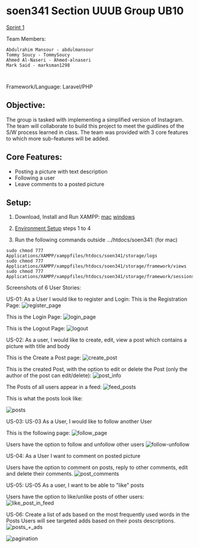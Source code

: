 # soen341 Section UUUB Group UB10
[Sprint 1](https://docs.google.com/spreadsheets/d/1gs0IDbbtNSP9LggcaedKTVtoTRCYKRJFTi9f7vs37ng/edit#gid=0)

Team Members:
```
Abdulrahim Mansour - abdulmansour
Tommy Soucy - TommySoucy
Ahmed Al-Naseri - Ahmed-alnaseri
Mark Said - marksman1298



```
Framework/Language: Laravel/PHP

## Objective:
The group is tasked with implementing a simplified version of Instagram. The team will collaborate to build this project to meet the
guidlines of the S/W process learned in class. The team was provided with 3 core features to which more sub-features will be added.


## Core Features:
* Posting a picture with text description
* Following a user
* Leave comments to a posted picture

## Setup:

1. Download, Install and Run XAMPP: 
[mac](https://www.apachefriends.org/xampp-files/7.3.13/xampp-osx-7.3.13-0-installer.dmg)
[windows](https://www.apachefriends.org/xampp-files/7.3.13/xampp-windows-x64-7.3.13-0-VC15-installer.exe)

2. [Environment Setup](https://medium.com/laravel-power-devs/collaborative-development-with-laravel-f32a84040677) steps 1 to 4

3. Run the following commands outside …/htdocs/soen341: (for mac)
```
sudo chmod 777 Applications/XAMPP/xamppfiles/htdocs/soen341/storage/logs
sudo chmod 777 Applications/XAMPP/xamppfiles/htdocs/soen341/storage/framework/views
sudo chmod 777 Applications/XAMPP/xamppfiles/htdocs/soen341/storage/framework/sessions
```
Screenshots of 6 User Stories:

US-01: As a User I would like to register and Login:
This is the Registration Page:
![register_page](https://user-images.githubusercontent.com/48803193/78802193-89f26280-798b-11ea-866d-6bf3075e3fbd.png)

This is the Login Page:
![login_page](https://user-images.githubusercontent.com/48803193/78802576-fe2d0600-798b-11ea-960b-a1efdd4413d9.png)

This is the Logout Page:
![logout](https://user-images.githubusercontent.com/48803193/78802616-08e79b00-798c-11ea-8dcf-78e5d9d41ec7.png)

US-02: As a user, I would like to create, edit, view a post which contains a picture with title and body

This is the Create a Post page:
![create_post](https://user-images.githubusercontent.com/48803193/78802797-39c7d000-798c-11ea-841c-5626feaebe63.png)

This is the created Post, with the option to edit or delete the Post (only the author of the post can edit/delete):
![post_info](https://user-images.githubusercontent.com/48803193/78802943-64198d80-798c-11ea-8bde-54fa1ab361b9.png)

The Posts of all users appear in a feed:
![feed_posts](https://user-images.githubusercontent.com/48803193/78803129-9cb96700-798c-11ea-9344-5eedb3c4676d.png)

This is what the posts look like:

![posts](https://user-images.githubusercontent.com/48803193/78803297-d25e5000-798c-11ea-99cc-336af260e172.png)

US-03: US-03 As a User, I would like to follow another User

This is the following page:
![follow_page](https://user-images.githubusercontent.com/48803193/78803470-0d608380-798d-11ea-9117-d8684140a820.png)

Users have the option to follow and unfollow other users
![follow-unfollow](https://user-images.githubusercontent.com/48803193/78803781-67f9df80-798d-11ea-91b9-0bf071f12202.png)

US-04: As a User I want to comment on posted picture

Users have the option to comment on posts, reply to other comments, edit and delete their comments.
![post_comments](https://user-images.githubusercontent.com/48803193/78804100-be671e00-798d-11ea-885f-7c41984a0f58.png)

US-05: US-05 As a user, I want to be able to "like" posts

Users have the option to like/unlike posts of other users:
![like_post_in_feed](https://user-images.githubusercontent.com/48803193/78804305-fa01e800-798d-11ea-9af9-8fbaba48d390.png)

US-06: Create a list of ads based on the most frequently used words in the Posts
Users will see targeted adds based on their posts descriptions.
![posts_+_ads](https://user-images.githubusercontent.com/48803193/78804512-35041b80-798e-11ea-8b3b-498ddcaa6d4e.png)

![pagination](https://user-images.githubusercontent.com/48803193/78804851-a8a62880-798e-11ea-937e-42a4a301a027.png)

